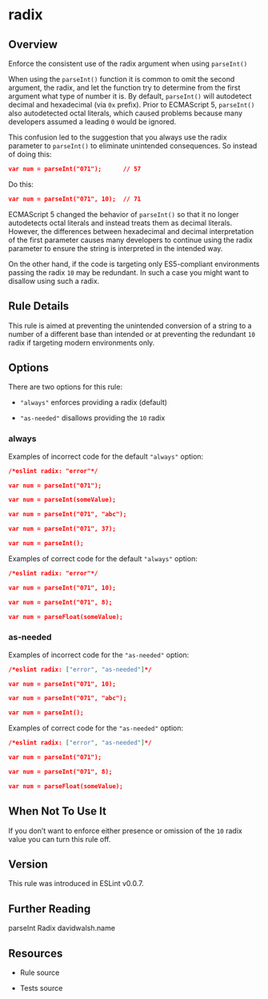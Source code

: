 

# radix
## Overview

Enforce the consistent use of the radix argument when using `parseInt()`

When using the `parseInt()` function it is common to omit the second argument, the radix, and let the function try to determine from the first argument what type of number it is. By default, `parseInt()` will autodetect decimal and hexadecimal (via `0x` prefix). Prior to ECMAScript 5, `parseInt()` also autodetected octal literals, which caused problems because many developers assumed a leading `0` would be ignored.

This confusion led to the suggestion that you always use the radix parameter to `parseInt()` to eliminate unintended consequences. So instead of doing this:


```json
var num = parseInt("071");      // 57
```

Do this:


```json
var num = parseInt("071", 10);  // 71
```

ECMAScript 5 changed the behavior of `parseInt()` so that it no longer autodetects octal literals and instead treats them as decimal literals. However, the differences between hexadecimal and decimal interpretation of the first parameter causes many developers to continue using the radix parameter to ensure the string is interpreted in the intended way.

On the other hand, if the code is targeting only ES5-compliant environments passing the radix `10` may be redundant. In such a case you might want to disallow using such a radix.

## Rule Details

This rule is aimed at preventing the unintended conversion of a string to a number of a different base than intended or at preventing the redundant `10` radix if targeting modern environments only.

## Options

There are two options for this rule:


- `"always"` enforces providing a radix (default)

- `"as-needed"` disallows providing the `10` radix

### always

Examples of incorrect code for the default `"always"` option:


```json
/*eslint radix: "error"*/

var num = parseInt("071");

var num = parseInt(someValue);

var num = parseInt("071", "abc");

var num = parseInt("071", 37);

var num = parseInt();
```

Examples of correct code for the default `"always"` option:


```json
/*eslint radix: "error"*/

var num = parseInt("071", 10);

var num = parseInt("071", 8);

var num = parseFloat(someValue);
```

### as-needed

Examples of incorrect code for the `"as-needed"` option:


```json
/*eslint radix: ["error", "as-needed"]*/

var num = parseInt("071", 10);

var num = parseInt("071", "abc");

var num = parseInt();
```

Examples of correct code for the `"as-needed"` option:


```json
/*eslint radix: ["error", "as-needed"]*/

var num = parseInt("071");

var num = parseInt("071", 8);

var num = parseFloat(someValue);
```

## When Not To Use It

If you don’t want to enforce either presence or omission of the `10` radix value you can turn this rule off.

## Version

This rule was introduced in ESLint v0.0.7.

## Further Reading

parseInt Radix 
 davidwalsh.name

## Resources


- Rule source 

- Tests source 

